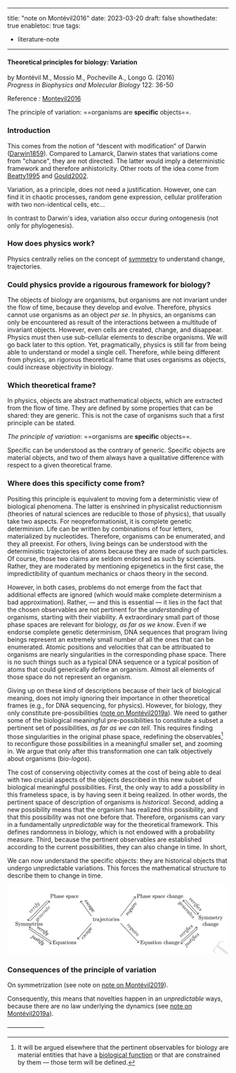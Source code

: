

---
title: "note on Montévil2016"
date: 2023-03-20
draft: false
showthedate: true
enabletoc: true
tags:
- literature-note
---

#### **Theoretical principles for biology: Variation**     
by Montévil M., Mossio M., Pocheville A., Longo G. (2016)         
*Progress in Biophysics and Molecular Biology* 122: 36-50    

Reference : [Montevil2016](reference/Montevil2016.md)

The principle of variation: ==organisms are **specific** objects==. 

### Introduction

This comes from the notion of “descent with modification” of Darwin ([Darwin1859](reference/Darwin1859.md)). Compared to Lamarck, Darwin states that variations come from "chance", they are not directed. The latter would imply a deterministic framework and therefore anhistoricity. Other roots of the idea come from [Beatty1995](reference/Beatty1995.md) and [Gould2002](reference/Gould2002.md).

Variation, as a principle, does not need a justification. However, one can find it in chaotic processes, random gene expression, cellular proliferation with two non-identical cells, etc...

In contrast to Darwin's idea, variation also occur during ontogenesis (not only for phylogenesis). 

### How does physics work? 

Physics centrally relies on the concept of [symmetry](concept/symmetry.md) to understand change, trajectories.

### Could physics provide a rigourous framework for biology? 

The objects of biology are organisms, but organisms are not invariant under the flow of time, because they develop and evolve. Therefore, physics cannot use organisms as an object *per se*. In physics, an organisms can only be encountered as result of the interactions between a multitude of invariant objects. However, even cells are created, change, and disappear. Physics must then use sub-cellular elements to describe organisms. We will go back later to this option. Yet, pragmatically, physics is still far from being able to understand or model a single cell. Therefore, while being different from physics, an rigorous theoretical frame that uses organisms as objects, could increase objectivity in biology. 

### Which theoretical frame?

In physics, objects are abstract mathematical objects, which are extracted from the flow of time. They are defined by some properties that can be shared: they are generic. This is not the case of organisms such that a first principle can be stated. 

*The principle of variation*: ==organisms are **specific** objects==.

Specific can be understood as the contrary of generic. Specific objects are material objects, and two of them always have a qualitative difference with respect to a given theoretical frame. 

### Where does this specificty come from?

Positing this principle is equivalent to moving fom a deterministic view of biological phenomena. The latter is enshrined in physicalist reductionnism (theories of natural sciences are reducible to those of physics), that usually take two aspects. For neopreformationist, it is complete genetic determinism. Life can be written by combinations of four letters, materialized by nucleotides. Therefore, organisms can be enumerated, and they all preexist. For others, living beings can be understood with the deterministic trajectories of atoms because they are made of such particles. Of course, those two claims are seldom endorsed as such by scientists. Rather, they are moderated by mentioning epigenetics in the first case, the impredictibility of quantum mechanics or chaos theory in the second. 

However, in both cases, problems do not emerge from the fact that additional effects are ignored (which would make complete determinism a bad approximation). Rather, — and this is essential — it lies in the fact that the chosen observables are not pertinent for the *understanding* of organisms, starting with their viability. A extraordinary small part of those phase spaces are relevant for biology, *as far as we know*. Even if we endorse complete genetic determinism, DNA sequences that program living beings represent an extremely small number of all the ones that can be enumerated. Atomic positions and velocities that can be attribuated to organisms are nearly singularities in the corresponding phase space. There is no such things such as a typical DNA sequence or a typical position of atoms that could generically define an organism. Almost all elements of those space do not represent an organism. 

Giving up on these kind of descriptions because of their lack of biological meaning, does not imply ignoring their importance in other theoretical frames (e.g., for DNA sequencing, for physics). However, for biology, they only constitute pre-possibilities ([note on Montévil2019a](note/note%20on%20Montévil2019a.md)). We need to gather some of the biological meaningful pre-possibilities to constitute a subset a pertinent set of possibilities, *as far as we can tell*. This requires finding those singularities in the original phase space, redefining the observables[^1] to reconfigure those possibilities in a meaningful smaller set, and zooming in. We argue that only after this transformation one can talk objectively about organisms (bio-*logos*). 

The cost of conserving objectivity comes at the cost of being able to deal with two crucial aspects of the objects described in this new subset of biological meaningful possibilities. First, the only way to add a possibility in this frameless space, is by having seen it being realized. In other words, the pertinent space of description of organisms is *historical*. Second, adding a new possibility means that the organism has realized this possibility, and that this possibility was not one before that. Therefore, organisms can vary in a fundamentally *unpredictable* way for the theoretical framework. This defines randomness in biology, which is not endowed with a probability measure. Third, because the pertinent observables are established according to the current possibilities, they can also change in time. In short, 

We can now understand the specific objects: they are historical objects that undergo unpredictable variations. This forces the mathematical structure to describe them to change in time. 

![](images/Pasted%20image%2020230320184008.png)


### Consequences of the principle of variation

On symmetrization (see note on [note on Montévil2019](note/note%20on%20Montévil2019.md)). 

Consequently, this means that novelties happen in an *unpredictable* ways, because there are no law underlying the dynamics (see [note on Montévil2019a](note/note%20on%20Montévil2019a.md)). 


——————


[^1]: It will be argued elsewhere that the pertinent observables for biology are material entities that have a [biological function](concept/biological%20function.md) or that are constrained by them — those term will be defined. 